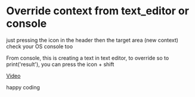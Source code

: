 # Override context from text_editor or console  

just pressing the icon in the header 
then the target area (new context)
check your OS console too

From console, this is creating a text in text editor, to override 
so to print('result'), you can press the icon + shift
 

[Video](https://youtu.be/MPucyfiTkLs)

happy coding

